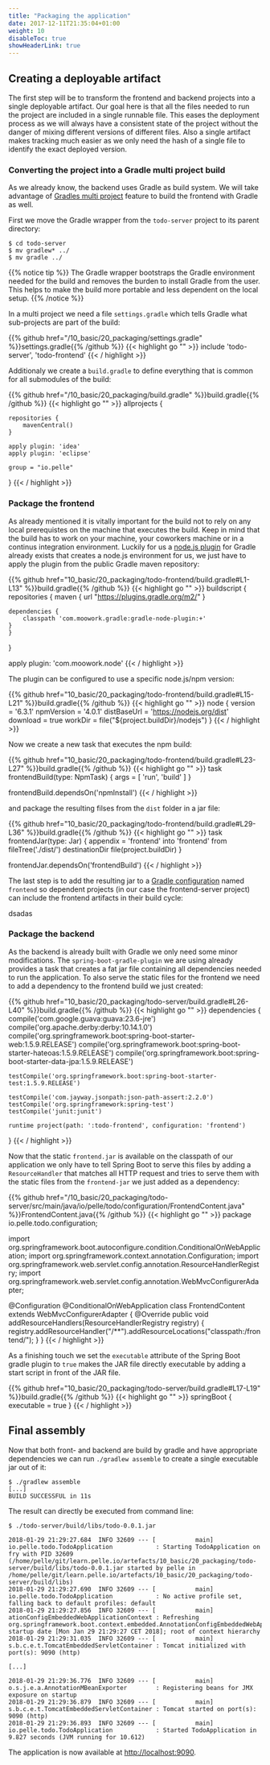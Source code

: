 ```yaml
---
title: "Packaging the application"
date: 2017-12-11T21:35:04+01:00
weight: 10
disableToc: true
showHeaderLink: true 
---
```


## Creating a deployable artifact

The first step will be to transform the frontend and backend projects into a single deployable artifact. Our goal here is that all the files needed to run the project are included in a single runnable file. This eases the deployment process as we will always have a consistent state of the project without the danger of mixing different versions of different files.
Also a single artifact makes tracking much easier as we only need the hash of a single file to identify the exact deployed version.

### Converting the project into a Gradle multi project build

As we already know, the backend uses Gradle as build system. We will take advantage of [Gradles multi project](  https://docs.gradle.org/current/userguide/multi_project_builds.html) feature to build the frontend with Gradle as well.

First we move the Gradle wrapper from the `todo-server` project to its parent directory:

```
$ cd todo-server
$ mv gradlew* ../
$ mv gradle ../
```

{{% notice tip %}}
The Gradle wrapper bootstraps the Gradle environment needed for the build and removes the burden to install Gradle from the user. This helps to make the build more portable and less dependent on the local setup.
{{% /notice %}}

In a multi project we need a file `settings.gradle` which tells Gradle what sub-projects are part of the build:

<!-- file:10_basic/20_packaging/settings.gradle -->
{{% github href="/10_basic/20_packaging/settings.gradle" %}}settings.gradle{{% /github %}}
{{< highlight go "" >}}
include 'todo-server', 'todo-frontend'
{{< / highlight >}}
<!-- /file:10_basic/20_packaging/settings.gradle -->

Additionaly we create a `build.gradle` to define everything that is common for all submodules of the build:

<!-- file:10_basic/20_packaging/build.gradle -->
{{% github href="/10_basic/20_packaging/build.gradle" %}}build.gradle{{% /github %}}
{{< highlight go "" >}}
allprojects {

    repositories {
        mavenCentral()
    }

    apply plugin: 'idea'
    apply plugin: 'eclipse'

    group = "io.pelle"
}
{{< / highlight >}}
<!-- /file:10_basic/20_packaging/build.gradle -->


### Package the frontend

As already mentioned it is vitally important for the build not to rely on any local prerequistes on the machine that executes the build. Keep in mind that the build has to work on your machine, your coworkers machine or in a continus integration environment. Luckily for us a [node.js plugin](https://github.com/srs/gradle-node-plugin) for Gradle already exists that creates a node.js environment for us, we just have to apply the plugin from the public Gradle maven repository:

<!-- snippet:frontend_nodejs_plugin_dependency -->
{{% github href="10_basic/20_packaging/todo-frontend/build.gradle#L1-L13" %}}build.gradle{{% /github %}}
{{< highlight go "" >}}
buildscript {
	repositories {
		maven {
			url "https://plugins.gradle.org/m2/"
		}

  	dependencies {
	    classpath 'com.moowork.gradle:gradle-node-plugin:+'
    }
	}
}

apply plugin: 'com.moowork.node'
{{< / highlight >}}
<!-- /snippet:frontend_nodejs_plugin_dependency -->

The plugin can be configured to use a specific node.js/npm version:

<!-- snippet:frontend_nodejs_plugin_configuration -->
{{% github href="10_basic/20_packaging/todo-frontend/build.gradle#L15-L21" %}}build.gradle{{% /github %}}
{{< highlight go "" >}}
node {
  version = '6.3.1'
  npmVersion = '4.0.1'
  distBaseUrl = 'https://nodejs.org/dist'
  download = true
  workDir = file("${project.buildDir}/nodejs")
}
{{< / highlight >}}
<!-- /snippet:frontend_nodejs_plugin_configuration -->

Now we create a new task that executes the npm build:

<!-- snippet:frontend_nodejs_build -->
{{% github href="10_basic/20_packaging/todo-frontend/build.gradle#L23-L27" %}}build.gradle{{% /github %}}
{{< highlight go "" >}}
task frontendBuild(type: NpmTask) {
	args = [ 'run', 'build' ]
}

frontendBuild.dependsOn('npmInstall')
{{< / highlight >}}
<!-- /snippet:frontend_nodejs_build -->

and package the resulting filses from the `dist` folder in a jar file:

<!-- snippet:frontend_nodejs_jar -->
{{% github href="10_basic/20_packaging/todo-frontend/build.gradle#L29-L36" %}}build.gradle{{% /github %}}
{{< highlight go "" >}}
task frontendJar(type: Jar) {
 	appendix = 'frontend'
 	into 'frontend'
 	from fileTree('./dist/')
 	destinationDir file(project.buildDir)
}

frontendJar.dependsOn('frontendBuild')
{{< / highlight >}}
<!-- /snippet:frontend_nodejs_jar -->

The last step is to add the resulting jar to a [Gradle configuration](https://docs.gradle.org/current/userguide/dependency_management.html#sub:configurations) named `frontend` so dependent projects (in our case the frontend-server project) can include the frontend artifacts in their build cycle:

<!-- snippet:frontend_nodejs_gradle_config -->
dsadas
<!-- /sippet:frontend_nodejs_gradle_config -->

### Package the backend
As the backend is already built with Gradle we only need some minor modifications. The `spring-boot-gradle-plugin` we are using already provides a task that creates a fat jar file containing all dependencies needed to run the application. To also serve the static files for the frontend we need to add a dependency to the frontend build we just created:

<!-- snippet:frontend_backend_dependency -->
{{% github href="10_basic/20_packaging/todo-server/build.gradle#L26-L40" %}}build.gradle{{% /github %}}
{{< highlight go "" >}}
dependencies {
    compile('com.google.guava:guava:23.6-jre')
    compile('org.apache.derby:derby:10.14.1.0')
    compile('org.springframework.boot:spring-boot-starter-web:1.5.9.RELEASE')
    compile('org.springframework.boot:spring-boot-starter-hateoas:1.5.9.RELEASE')
    compile('org.springframework.boot:spring-boot-starter-data-jpa:1.5.9.RELEASE')

    testCompile('org.springframework.boot:spring-boot-starter-test:1.5.9.RELEASE')

    testCompile('com.jayway.jsonpath:json-path-assert:2.2.0')
    testCompile('org.springframework:spring-test')
    testCompile('junit:junit')

    runtime project(path: ':todo-frontend', configuration: 'frontend')
}
{{< / highlight >}}
<!-- /snippet:frontend_backend_dependency -->

Now that the static `frontend.jar` is available on the classpath of our application we only have to tell Spring Boot to serve this files by adding a `ResourceHandler` that matches all HTTP request and tries to serve them with the static files from the `frontend-jar` we just added as a dependency:

<!-- file:10_basic/20_packaging/todo-server/src/main/java/io/pelle/todo/configuration/FrontendContent.java -->
{{% github href="/10_basic/20_packaging/todo-server/src/main/java/io/pelle/todo/configuration/FrontendContent.java" %}}FrontendContent.java{{% /github %}}
{{< highlight go "" >}}
package io.pelle.todo.configuration;

import org.springframework.boot.autoconfigure.condition.ConditionalOnWebApplication;
import org.springframework.context.annotation.Configuration;
import org.springframework.web.servlet.config.annotation.ResourceHandlerRegistry;
import org.springframework.web.servlet.config.annotation.WebMvcConfigurerAdapter;

@Configuration
@ConditionalOnWebApplication
class FrontendContent extends WebMvcConfigurerAdapter {
  @Override
  public void addResourceHandlers(ResourceHandlerRegistry registry) {
    registry.addResourceHandler("/**").addResourceLocations("classpath:/frontend/");
  }
}
{{< / highlight >}}
<!-- /file:10_basic/20_packaging/todo-server/src/main/java/io/pelle/todo/configuration/FrontendContent.java -->

As a finishing touch we set the `executable` attribute of the Spring Boot gradle plugin to `true` makes the JAR file directly executable by adding a start script in front of the JAR file.

<!-- snippet:backend_executable -->
{{% github href="10_basic/20_packaging/todo-server/build.gradle#L17-L19" %}}build.gradle{{% /github %}}
{{< highlight go "" >}}
springBoot {
    executable = true
}
{{< / highlight >}}
<!-- /snippet:backend_executable -->


## Final assembly

Now that both front- and backend are build by gradle and have appropriate dependencies we can run `./gradlew assemble` to create a single executable jar out of it:

```
$ ./gradlew assemble
[...]
BUILD SUCCESSFUL in 11s
``` 

The result can directly be executed from command line:

```
$ ./todo-server/build/libs/todo-0.0.1.jar

2018-01-29 21:29:27.684  INFO 32609 --- [           main] io.pelle.todo.TodoApplication            : Starting TodoApplication on fry with PID 32609 (/home/pelle/git/learn.pelle.io/artefacts/10_basic/20_packaging/todo-server/build/libs/todo-0.0.1.jar started by pelle in /home/pelle/git/learn.pelle.io/artefacts/10_basic/20_packaging/todo-server/build/libs)
2018-01-29 21:29:27.690  INFO 32609 --- [           main] io.pelle.todo.TodoApplication            : No active profile set, falling back to default profiles: default
2018-01-29 21:29:27.856  INFO 32609 --- [           main] ationConfigEmbeddedWebApplicationContext : Refreshing org.springframework.boot.context.embedded.AnnotationConfigEmbeddedWebApplicationContext@5a2e4553: startup date [Mon Jan 29 21:29:27 CET 2018]; root of context hierarchy
2018-01-29 21:29:31.035  INFO 32609 --- [           main] s.b.c.e.t.TomcatEmbeddedServletContainer : Tomcat initialized with port(s): 9090 (http)

[...]

2018-01-29 21:29:36.776  INFO 32609 --- [           main] o.s.j.e.a.AnnotationMBeanExporter        : Registering beans for JMX exposure on startup
2018-01-29 21:29:36.879  INFO 32609 --- [           main] s.b.c.e.t.TomcatEmbeddedServletContainer : Tomcat started on port(s): 9090 (http)
2018-01-29 21:29:36.893  INFO 32609 --- [           main] io.pelle.todo.TodoApplication            : Started TodoApplication in 9.827 seconds (JVM running for 10.612)

```

The application is now available at [http://localhost:9090](http://localhost:9090).